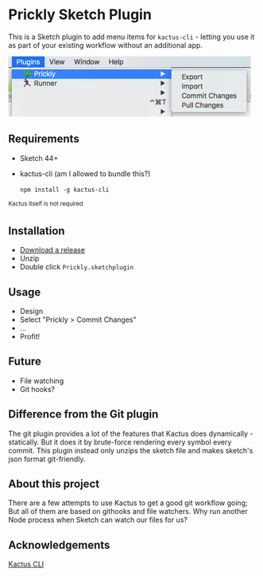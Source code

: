 # Prickly Sketch Plugin

This is a Sketch plugin to add menu items for `kactus-cli` - letting you use it as part of your existing workflow without an additional app.

![Example Screenshot](/docs/example.png)

## Requirements

* Sketch 44+

* kactus-cli (am I allowed to bundle this?)

  `npm install -g kactus-cli`

<sup>Kactus itself is not required</sup>

## Installation

* [Download a release](https://github.com/d3dc/Prickly/releases)
* Unzip
* Double click `Prickly.sketchplugin`

## Usage

* Design
* Select "Prickly > Commit Changes"
* ...
* Profit!

## Future

* File watching
* Git hooks?

## Difference from the Git plugin
The git plugin provides a lot of the features that Kactus does dynamically - statically. But it does it by brute-force rendering every symbol every commit. This plugin instead only unzips the sketch file and makes sketch's json format git-friendly.

## About this project

There are a few attempts to use Kactus to get a good git workflow going; But all of them are based on githooks and file watchers. Why run another Node process when Sketch can watch our files for us?

## Acknowledgements

[Kactus CLI](https://github.com/kactus-io/kactus-cli)
